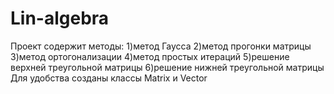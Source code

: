 # Lin-algebra
Проект содержит методы:
1)метод Гаусса
2)метод прогонки матрицы
3)метод ортогонализации
4)метод простых итераций 
5)решение верхней треугольной матрицы
6)решение нижней треугольной  матрицы
Для удобства созданы классы Matrix и Vector
